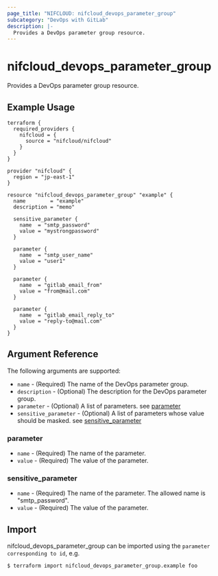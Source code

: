 ```yaml
---
page_title: "NIFCLOUD: nifcloud_devops_parameter_group"
subcategory: "DevOps with GitLab"
description: |-
  Provides a DevOps parameter group resource.
---
```


# nifcloud_devops_parameter_group

Provides a DevOps parameter group resource.

## Example Usage

```hcl
terraform {
  required_providers {
    nifcloud = {
      source = "nifcloud/nifcloud"
    }
  }
}

provider "nifcloud" {
  region = "jp-east-1"
}

resource "nifcloud_devops_parameter_group" "example" {
  name        = "example"
  description = "memo"

  sensitive_parameter {
    name  = "smtp_password"
    value = "mystrongpassword"
  }

  parameter {
    name  = "smtp_user_name"
    value = "user1"
  }

  parameter {
    name  = "gitlab_email_from"
    value = "from@mail.com"
  }

  parameter {
    name  = "gitlab_email_reply_to"
    value = "reply-to@mail.com"
  }
}
```

## Argument Reference

The following arguments are supported:

* `name` - (Required) The name of the DevOps parameter group.
* `description` - (Optional) The description for the DevOps parameter group.
* `parameter` - (Optional) A list of parameters. see [parameter](#parameter)
* `sensitive_parameter` - (Optional) A list of parameters whose value should be masked. see [sensitive_parameter](#sensitive_parameter)

### parameter

* `name` - (Required) The name of the parameter.
* `value` - (Required) The value of the parameter.

### sensitive_parameter

* `name` - (Required) The name of the parameter. The allowed name is "smtp_password".
* `value` - (Required) The value of the parameter.

## Import

nifcloud_devops_parameter_group can be imported using the `parameter corresponding to id`, e.g.

```
$ terraform import nifcloud_devops_parameter_group.example foo
```
